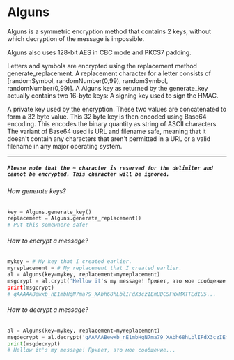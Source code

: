 # Alguns

Alguns is a symmetric encryption method that contains 2 keys, without which decryption of the message is impossible.

Alguns also uses 128-bit AES in CBC mode and PKCS7 padding. 

Letters and symbols are encrypted using the replacement method generate_replacement. A replacement character for a letter consists of [randomSymbol, randomNumber(0,99), randomSymbol, randomNumber(0,99)].
A Alguns key as returned by the generate_key actually contains two 16-byte keys:
A signing key used to sign the HMAC.

A private key used by the encryption.
These two values are concatenated to form a 32 byte value. This 32 byte key is then encoded using Base64 encoding. This encodes the binary quantity as string of ASCII characters. The variant of Base64 used is URL and filename safe, meaning that it doesn't contain any characters that aren't permitted in a URL or a valid filename in any major operating system.

-------------------------
##### ```Please note that the ~ character is reserved for the delimiter and cannot be encrypted. This character will be ignored.```


###### How generate keys?
```python
key = Alguns.generate_key()
replacement = Alguns.generate_replacement()
# Put this somewhere safe!
```

###### How to encrypt a message?

```python
mykey = # My key that I created earlier.
myreplacement = # My replacement that I created earlier.
al = Alguns(key=mykey, replacement=myreplacement)
msgcrypt = al.crypt('Hellow it's my message! Привет, это мое сообщение...')
print(msgcrypt)
# gAAAAABewxb_nE1mbHgN7ma79_XAbh68hLblIFdX3czIEmUDCSFWxMXTTEdIU5...
```

###### How to decrypt a message?

```python
al = Alguns(key=mykey, replacement=myreplacement)
msgdecrypt = al.decrypt('gAAAAABewxb_nE1mbHgN7ma79_XAbh68hLblIFdX3czIEmUDCSFWxMXTTEdIU5...')
print(msgdecrypt)
# Hellow it's my message! Привет, это мое сообщение...

